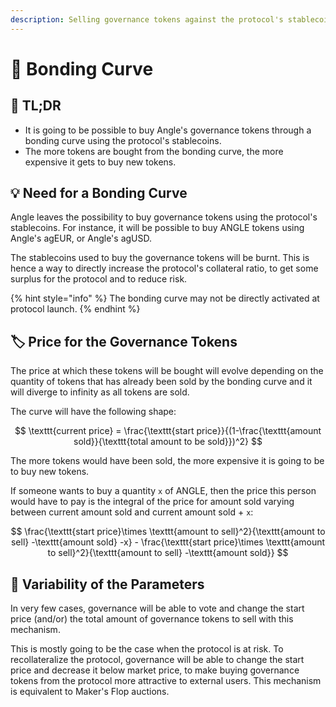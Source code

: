 ```yaml
---
description: Selling governance tokens against the protocol's stablecoins
---
```


# 🧮 Bonding Curve

## 🔎 TL;DR

* It is going to be possible to buy Angle's governance tokens through a bonding curve using the protocol's stablecoins.
* The more tokens are bought from the bonding curve, the more expensive it gets to buy new tokens.

## 💡 Need for a Bonding Curve

Angle leaves the possibility to buy governance tokens using the protocol's stablecoins. For instance, it will be possible to buy ANGLE tokens using Angle's agEUR, or Angle's agUSD.

The stablecoins used to buy the governance tokens will be burnt. This is hence a way to directly increase the protocol's collateral ratio, to get some surplus for the protocol and to reduce risk.

{% hint style="info" %}
The bonding curve may not be directly activated at protocol launch.
{% endhint %}

## 🏷️ Price for the Governance Tokens

The price at which these tokens will be bought will evolve depending on the quantity of tokens that has already been sold by the bonding curve and it will diverge to infinity as all tokens are sold.

The curve will have the following shape:

$$
\texttt{current price} = \frac{\texttt{start price}}{(1-\frac{\texttt{amount sold}}{\texttt{total amount to be sold}})^2}
$$

The more tokens would have been sold, the more expensive it is going to be to buy new tokens.

If someone wants to buy a quantity `x` of ANGLE, then the price this person would have to pay is the integral of the price for amount sold varying between current amount sold and current amount sold + `x`:

$$
\frac{\texttt{start price}\times \texttt{amount to sell}^2}{\texttt{amount to sell} -\texttt{amount sold} -x} - \frac{\texttt{start price}\times \texttt{amount to sell}^2}{\texttt{amount to sell} -\texttt{amount sold}}
$$

## 📑 Variability of the Parameters

In very few cases, governance will be able to vote and change the start price (and/or) the total amount of governance tokens to sell with this mechanism.

This is mostly going to be the case when the protocol is at risk. To recollateralize the protocol, governance will be able to change the start price and decrease it below market price, to make buying governance tokens from the protocol more attractive to external users. This mechanism is equivalent to Maker's Flop auctions.
